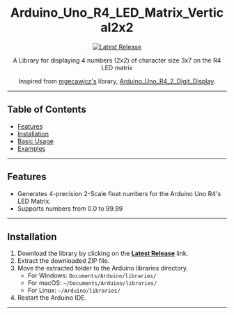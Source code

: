 <h1 align="center">Arduino_Uno_R4_LED_Matrix_Vertical2x2</h1>

<p align="center">
  <a href="https://github.com/Big-ol-Corgi/Arduino_Uno_R4_LED_Matrix_Vertical2x2/releases/latest">
    <img src="https://img.shields.io/github/v/release/Big-ol-Corgi/Arduino_Uno_R4_LED_Matrix_Vertical2x2.svg?style=flat-square" alt="Latest Release">
  </a>
</p>

<p align="center">
    A Library for displaying 4 numbers (2x2) of character size 3x7 on the R4 LED matrix
</p>
<p align="center">
    Inspired from <a href="https://github.com/mgecawicz">mgecawicz's</a> library, <a href="https://github.com/mgecawicz/Arduino_Uno_R4_2_Digit_Display">Arduino_Uno_R4_2_Digit_Display</a>.
</p>

---

## Table of Contents

- [Features](#features)
- [Installation](#installation)
- [Basic Usage](#usage)
- [Examples](#examples)

---

## Features

- Generates 4-precision 2-Scale float numbers for the Arduino Uno R4's LED Matrix.
- Supports numbers from 0.0 to 99.99

---

## Installation

1. Download the library by clicking on the **[Latest Release](https://github.com/Big-ol-Corgi/Arduino_Uno_R4_LED_Matrix_Vertical2x2/releases/latest)** link.
2. Extract the downloaded ZIP file.
3. Move the extracted folder to the Arduino libraries directory.
   - For Windows: `Documents/Arduino/libraries/`
   - For macOS: `~/Documents/Arduino/libraries/`
   - For Linux: `~/Arduino/libraries/`
4. Restart the Arduino IDE.

---

